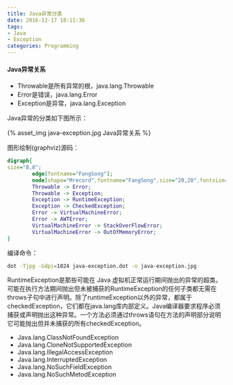 ```yaml
---
title: Java异常分类
date: 2016-12-17 18:11:36
tags:
- Java
- Exception
categories: Programming
---
```



#### Java异常关系

* Throwable是所有异常的根，java.lang.Throwable
* Error是错误，java.lang.Error
* Exception是异常，java.lang.Exception

<!-- more -->

Java异常的分类如下图所示：

{% asset_img java-exception.jpg Java异常关系 %}

图形绘制(graphviz)源码：

```dot
digraph{
size="8,8";
        edge[fontname="FangSong"];
        node[shape="Mrecord",fontname="FangSong",size="20,20",fontsize=12,color="skyblue",style="filled"]
        Throwable -> Error;
        Throwable -> Exception;
        Exception -> RuntimeException;
        Exception -> CheckedException;
        Error -> VirtualMachineError;
        Error -> AWTError;
        VirtualMachineError -> StackOverFlowError;
        VirtualMachineError -> OutOfMemoryError;
}
```

编译命令：

```Bash
dot -Tjpg -Gdpi=1024 java-exception.dot -o java-exception.jpg
```

RuntimeException是那些可能在 Java 虚拟机正常运行期间抛出的异常的超类。可能在执行方法期间抛出但未被捕获的RuntimeException的任何子类都无需在throws子句中进行声明。除了runtimeException以外的异常，都属于checkedException，它们都在java.lang库内部定义。Java编译器要求程序必须捕获或声明抛出这种异常。一个方法必须通过throws语句在方法的声明部分说明它可能抛出但并未捕获的所有checkedException。
* Java.lang.ClassNotFoundException
* Java.lang.CloneNotSupportedException
* Java.lang.IllegalAccessException
* Java.lang.InterruptedException
* Java.lang.NoSuchFieldException
* Java.lang.NoSuchMetodException
